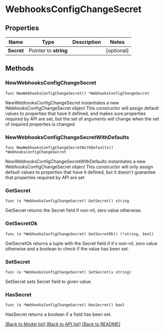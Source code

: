 # WebhooksConfigChangeSecret

## Properties

Name | Type | Description | Notes
------------ | ------------- | ------------- | -------------
**Secret** | Pointer to **string** |  | [optional] 

## Methods

### NewWebhooksConfigChangeSecret

`func NewWebhooksConfigChangeSecret() *WebhooksConfigChangeSecret`

NewWebhooksConfigChangeSecret instantiates a new WebhooksConfigChangeSecret object
This constructor will assign default values to properties that have it defined,
and makes sure properties required by API are set, but the set of arguments
will change when the set of required properties is changed

### NewWebhooksConfigChangeSecretWithDefaults

`func NewWebhooksConfigChangeSecretWithDefaults() *WebhooksConfigChangeSecret`

NewWebhooksConfigChangeSecretWithDefaults instantiates a new WebhooksConfigChangeSecret object
This constructor will only assign default values to properties that have it defined,
but it doesn't guarantee that properties required by API are set

### GetSecret

`func (o *WebhooksConfigChangeSecret) GetSecret() string`

GetSecret returns the Secret field if non-nil, zero value otherwise.

### GetSecretOk

`func (o *WebhooksConfigChangeSecret) GetSecretOk() (*string, bool)`

GetSecretOk returns a tuple with the Secret field if it's non-nil, zero value otherwise
and a boolean to check if the value has been set.

### SetSecret

`func (o *WebhooksConfigChangeSecret) SetSecret(v string)`

SetSecret sets Secret field to given value.

### HasSecret

`func (o *WebhooksConfigChangeSecret) HasSecret() bool`

HasSecret returns a boolean if a field has been set.


[[Back to Model list]](../README.md#documentation-for-models) [[Back to API list]](../README.md#documentation-for-api-endpoints) [[Back to README]](../README.md)


